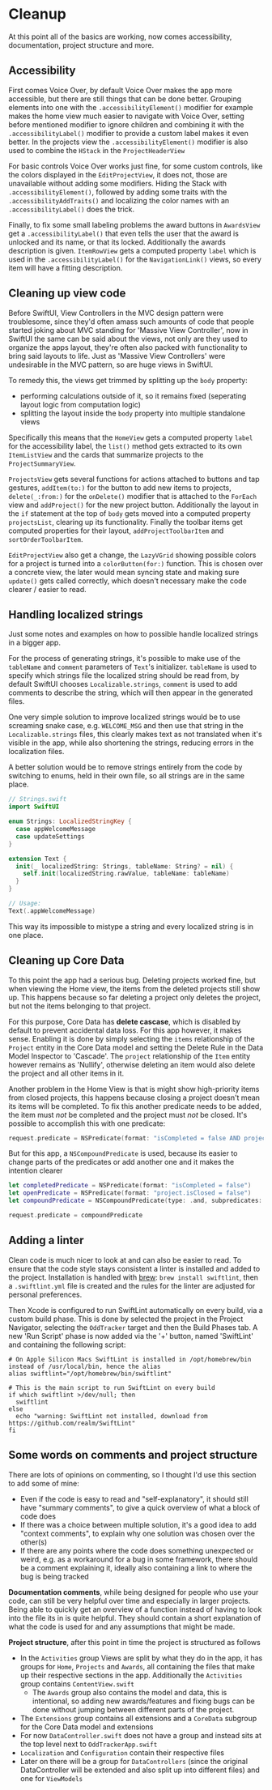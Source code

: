 # Cleanup

At this point all of the basics are working, now comes accessibility, documentation, project structure and more.

## Accessibility

First comes Voice Over, by default Voice Over makes the app more accessible, but there are still things that can be done better. Grouping elements into one with the `.accessibilityElement()` modifier for example makes the home view much easier to navigate with Voice Over, setting before mentioned modifier to ignore children and combining it with the `.accessibilityLabel()` modifier to provide a custom label makes it even better. In the projects view the `.accessibilityElement()` modifier is also used to combine the `HStack` in the `ProjectHeaderView`

For basic controls Voice Over works just fine, for some custom controls, like the colors displayed in the `EditProjectView`, it does not, those are unavailable without adding some modifiers. Hiding the Stack with `.accessibilityElement()`, followed by adding some traits with the `.accessibilityAddTraits()` and localizing the color names with an `.accessibilityLabel()` does the trick.

Finally, to fix some small labeling problems the award buttons in `AwardsView` get a `.accessibilityLabel()` that even tells the user that the award is unlocked and its name, or that its locked. Additionally the awards description is given. `ItemRowView` gets a computed property `label` which is used in the `.accessibilityLabel()` for the `NavigationLink()` views, so every item will have a fitting description. 

## Cleaning up view code 

Before SwiftUI, View Controllers in the MVC design pattern were troublesome, since they'd often amass such amounts of code that people started joking about MVC standing for 'Massive View Controller', now in SwiftUI the same can be said about the views, not only are they used to organize the apps layout, they're often also packed with functionality to bring said layouts to life. Just as 'Massive View Controllers' were undesirable in the MVC pattern, so are huge views in SwiftUI.

To remedy this, the views get trimmed by splitting up the `body` property:

- performing calculations outside of it, so it remains fixed (seperating layout logic from computation logic)
- splitting the layout inside the `body` property into multiple standalone views

Specifically this means that the `HomeView` gets a computed property `label` for the accessibility label, the `list()` method gets extracted to its own  `ItemListView` and the cards that summarize projects to the `ProjectSummaryView`.

`ProjectsView` gets several functions for actions attached to buttons and tap gestures, `addItem(to:)` for the button to add new items to projects, `delete(_:from:)` for the `onDelete()` modifier that is attached to the `ForEach` view and `addProject()` for the new project button. Additionally the layout in the `if` statement at the top of `body` gets moved into a computed property `projectsList`, clearing up its functionality. Finally the toolbar items get computed properties for their layout, `addProjectToolbarItem` and `sortOrderToolbarItem`.

`EditProjectView` also get a change, the `LazyVGrid` showing possible colors for a project is turned into a `colorButton(for:)` function. This is chosen over a concrete view, the later would mean syncing state and making sure `update()` gets called correctly, which doesn't necessary make the code clearer / easier to read.

## Handling localized strings

Just some notes and examples on how to possible handle localized strings in a bigger app. 

For the process of generating strings, it's possible to make use of the `tableName` and `comment` parameters of `Text`'s initializer. `tableName` is used to specify which strings file the localized string should be read from, by default SwiftUI chooses `Localizable.strings`, `comment` is used to add comments to describe the string, which will then appear in the generated files.

One very simple solution to improve localized strings would be to use screaming snake case, e.g. `WELCOME_MSG` and then use that string in the `Localizable.strings` files, this clearly makes text as not translated when it's visible in the app, while also shortening the strings, reducing errors in the localization files.

A better solution would be to remove strings entirely from the code by switching to enums, held in their own file, so all strings are in the same place.

```swift
// Strings.swift
import SwiftUI

enum Strings: LocalizedStringKey {
  case appWelcomeMessage
  case updateSettings
}

extension Text {
  init(_ localizedString: Strings, tableName: String? = nil) {
    self.init(localizedString.rawValue, tableName: tableName)
  }
}

// Usage:
Text(.appWelcomeMessage)
```

This way its impossible to mistype a string and every localized string is in one place. 

## Cleaning up Core Data

To this point the app had a serious bug. Deleting projects worked fine, but when viewing the Home view, the items from the deleted projects still show up. This happens because so far deleting a project only deletes the project, but not the items belonging to that project.

For this purpose, Core Data has **delete cascase**, which is disabled by default to prevent accidental data loss. For this app however, it makes sense. Enabling it is done by simply selecting the `items` relationship of the `Project` entity in the Core Data model and setting the Delete Rule in the Data Model Inspector to 'Cascade'. The `project` relationship of the `Item` entity however remains as 'Nullify', otherwise deleting an item would also delete the project and all other items in it.

Another problem in the Home View is that is might show high-priority items from closed projects, this happens because closing a project doesn't mean its items will be completed. To fix this another predicate needs to be added, the item must *not* be completed and the project must *not* be closed. It's possible to accomplish this with one predicate: 

```swift
request.predicate = NSPredicate(format: "isCompleted = false AND project.isClosed = false")
```

But for this app, a `NSCompoundPredicate` is used, because its easier to change parts of the predicates or add another one and it makes the intention clearer

```swift
let completedPredicate = NSPredicate(format: "isCompleted = false")
let openPredicate = NSPredicate(format: "project.isClosed = false")
let compoundPredicate = NSCompoundPredicate(type: .and, subpredicates: [completedPredicate, openPredicate])

request.predicate = compoundPredicate
```

## Adding a linter

Clean code is much nicer to look at and can also be easier to read. To ensure that the code style stays consistent a linter is installed and added to the project. Installation is handled with [brew](https://brew.sh): `brew install swiftlint`, then a `.swiftlint.yml` file is created and the rules for the linter are adjusted for personal preferences.

Then Xcode is configured to run SwiftLint automatically on every build, via a custom build phase. This is done by selected the project in the Project Navigator, selecting the `OddTracker` target and then the Build Phases tab. A new 'Run Script' phase is now added via the '+' button, named 'SwiftLint' and containing the following script:

```shell
# On Apple Silicon Macs SwiftLint is installed in /opt/homebrew/bin instead of /usr/local/bin, hence the alias
alias swiftlint="/opt/homebrew/bin/swiftlint"

# This is the main script to run SwiftLint on every build
if which swiftlint >/dev/null; then
  swiftlint
else
  echo "warning: SwiftLint not installed, download from https://github.com/realm/SwiftLint"
fi
```

## Some words on comments and project structure

There are lots of opinions on commenting, so I thought I'd use this section to add some of mine:

- Even if the code is easy to read and "self-explanatory", it should still have "summary comments", to give a quick overview of what a block of code does
- If there was a choice between multiple solution, it's a good idea to add "context comments", to explain why one solution was chosen over the other(s)
- If there are any points where the code does something unexpected or weird, e.g. as a workaround for a bug in some framework, there should be a comment explaining it, ideally also containing a link to where the bug is being tracked

**Documentation comments**, while being designed for people who use your code, can still be very helpful over time and especially in larger projects. Being able to quickly get an overview of a function instead of having to look into the file its in is quite helpful. They should contain a short explanation of what the code is used for and any assumptions that might be made.

**Project structure**, after this point in time the project is structured as follows

- In the `Activities` group Views are split by what they do in the app, it has groups for `Home`, `Projects` and  `Awards`, all containing the files that make up their respective sections in the app. Additionally the `Activities` group contains `ContentView.swift`
  - The `Awards` group also contains the model and data, this is intentional, so adding new awards/features and fixing bugs can be done without jumping between different parts of the project. 
- The `Extensions` group contains all extensions and a `CoreData` subgroup for the Core Data model and extensions
- For now `DataController.swift` does not have a group and instead sits at the top level next to `OddTrackerApp.swift`
- `Localization` and `Configuration` contain their respective files
- Later on there will be a group for `DataControllers` (since the original DataController will be extended and also split up into different files) and one for `ViewModels`